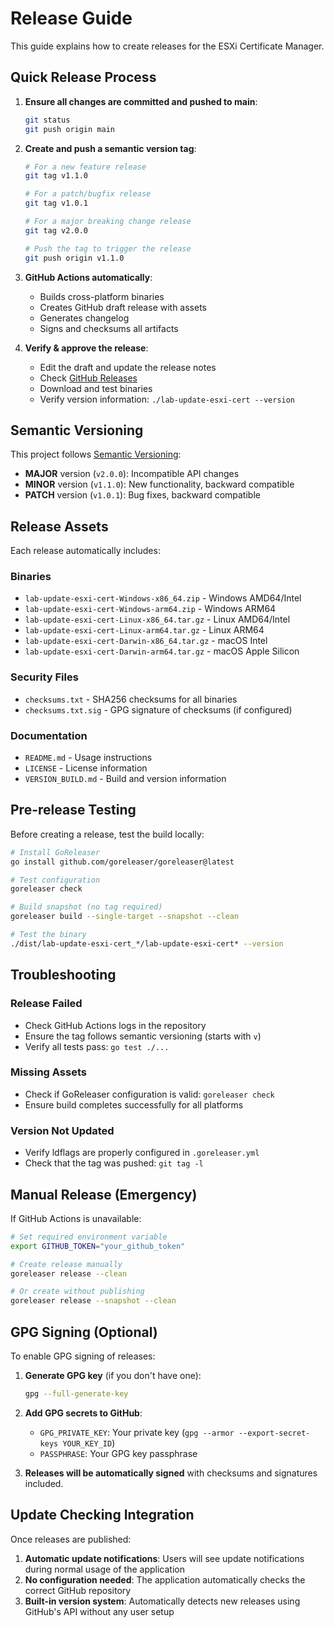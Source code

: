 # Release Guide

This guide explains how to create releases for the ESXi Certificate Manager.

## Quick Release Process

1. **Ensure all changes are committed and pushed to main**:
   ```bash
   git status
   git push origin main
   ```

2. **Create and push a semantic version tag**:
   ```bash
   # For a new feature release
   git tag v1.1.0
   
   # For a patch/bugfix release  
   git tag v1.0.1
   
   # For a major breaking change release
   git tag v2.0.0
   
   # Push the tag to trigger the release
   git push origin v1.1.0
   ```

3. **GitHub Actions automatically**:
   - Builds cross-platform binaries
   - Creates GitHub draft release with assets
   - Generates changelog
   - Signs and checksums all artifacts

4. **Verify & approve the release**:
   - Edit the draft and update the release notes
   - Check [GitHub Releases](https://github.com/yourusername/lab-update-esxi-cert/releases)
   - Download and test binaries
   - Verify version information: `./lab-update-esxi-cert --version`

## Semantic Versioning

This project follows [Semantic Versioning](https://semver.org/):

- **MAJOR** version (`v2.0.0`): Incompatible API changes
- **MINOR** version (`v1.1.0`): New functionality, backward compatible
- **PATCH** version (`v1.0.1`): Bug fixes, backward compatible

## Release Assets

Each release automatically includes:

### Binaries
- `lab-update-esxi-cert-Windows-x86_64.zip` - Windows AMD64/Intel
- `lab-update-esxi-cert-Windows-arm64.zip` - Windows ARM64
- `lab-update-esxi-cert-Linux-x86_64.tar.gz` - Linux AMD64/Intel
- `lab-update-esxi-cert-Linux-arm64.tar.gz` - Linux ARM64
- `lab-update-esxi-cert-Darwin-x86_64.tar.gz` - macOS Intel
- `lab-update-esxi-cert-Darwin-arm64.tar.gz` - macOS Apple Silicon

### Security Files
- `checksums.txt` - SHA256 checksums for all binaries
- `checksums.txt.sig` - GPG signature of checksums (if configured)

### Documentation
- `README.md` - Usage instructions
- `LICENSE` - License information
- `VERSION_BUILD.md` - Build and version information

## Pre-release Testing

Before creating a release, test the build locally:

```bash
# Install GoReleaser
go install github.com/goreleaser/goreleaser@latest

# Test configuration
goreleaser check

# Build snapshot (no tag required)
goreleaser build --single-target --snapshot --clean

# Test the binary
./dist/lab-update-esxi-cert_*/lab-update-esxi-cert* --version
```

## Troubleshooting

### Release Failed
- Check GitHub Actions logs in the repository
- Ensure the tag follows semantic versioning (starts with `v`)
- Verify all tests pass: `go test ./...`

### Missing Assets
- Check if GoReleaser configuration is valid: `goreleaser check`
- Ensure build completes successfully for all platforms

### Version Not Updated
- Verify ldflags are properly configured in `.goreleaser.yml`
- Check that the tag was pushed: `git tag -l`

## Manual Release (Emergency)

If GitHub Actions is unavailable:

```bash
# Set required environment variable
export GITHUB_TOKEN="your_github_token"

# Create release manually
goreleaser release --clean

# Or create without publishing
goreleaser release --snapshot --clean
```

## GPG Signing (Optional)

To enable GPG signing of releases:

1. **Generate GPG key** (if you don't have one):
   ```bash
   gpg --full-generate-key
   ```

2. **Add GPG secrets to GitHub**:
   - `GPG_PRIVATE_KEY`: Your private key (`gpg --armor --export-secret-keys YOUR_KEY_ID`)
   - `PASSPHRASE`: Your GPG key passphrase

3. **Releases will be automatically signed** with checksums and signatures included.

## Update Checking Integration

Once releases are published:

1. **Automatic update notifications**: Users will see update notifications during normal usage of the application
2. **No configuration needed**: The application automatically checks the correct GitHub repository
3. **Built-in version system**: Automatically detects new releases using GitHub's API without any user setup